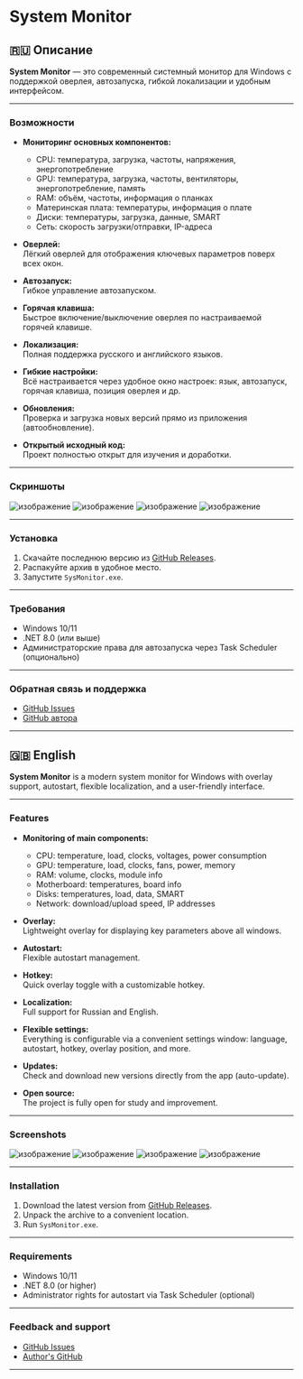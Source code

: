 #  System Monitor


## 🇷🇺 Описание

**System Monitor** — это современный системный монитор для Windows с поддержкой оверлея, автозапуска, гибкой локализации и удобным интерфейсом.

---

### Возможности

- **Мониторинг основных компонентов:**
  - CPU: температура, загрузка, частоты, напряжения, энергопотребление
  - GPU: температура, загрузка, частоты, вентиляторы, энергопотребление, память
  - RAM: объём, частоты, информация о планках
  - Материнская плата: температуры, информация о плате
  - Диски: температуры, загрузка, данные, SMART
  - Сеть: скорость загрузки/отправки, IP-адреса

- **Оверлей:**  
  Лёгкий оверлей для отображения ключевых параметров поверх всех окон.

- **Автозапуск:**  
  Гибкое управление автозапуском.

- **Горячая клавиша:**  
  Быстрое включение/выключение оверлея по настраиваемой горячей клавише.

- **Локализация:**  
  Полная поддержка русского и английского языков.

- **Гибкие настройки:**  
  Всё настраивается через удобное окно настроек: язык, автозапуск, горячая клавиша, позиция оверлея и др.

- **Обновления:**  
  Проверка и загрузка новых версий прямо из приложения (автообновление).

- **Открытый исходный код:**  
  Проект полностью открыт для изучения и доработки.

---

### Скриншоты

![изображение](https://github.com/user-attachments/assets/9a2fb41e-1688-457a-8c73-98f431ae956e)
![изображение](https://github.com/user-attachments/assets/73f444f9-179f-461d-bac0-71886fb105c6)
![изображение](https://github.com/user-attachments/assets/6ac5383b-1fb9-434b-a0aa-244fd0967531)
![изображение](https://github.com/user-attachments/assets/637e26bd-7529-4d0e-a5e0-3e531ef7294a)


---

### Установка

1. Скачайте последнюю версию из [GitHub Releases](https://github.com/HunterKrendel234/System-Monitor/releases).
2. Распакуйте архив в удобное место.
3. Запустите `SysMonitor.exe`.

---

### Требования

- Windows 10/11
- .NET 8.0 (или выше)
- Администраторские права для автозапуска через Task Scheduler (опционально)

---

### Обратная связь и поддержка

- [GitHub Issues](https://github.com/HunterKrendel234/System-Monitor/issues)
- [GitHub автора](https://github.com/HunterKrendel234)

---

## 🇬🇧 English


**System Monitor** is a modern system monitor for Windows with overlay support, autostart, flexible localization, and a user-friendly interface.

---

### Features

- **Monitoring of main components:**
  - CPU: temperature, load, clocks, voltages, power consumption
  - GPU: temperature, load, clocks, fans, power, memory
  - RAM: volume, clocks, module info
  - Motherboard: temperatures, board info
  - Disks: temperatures, load, data, SMART
  - Network: download/upload speed, IP addresses

- **Overlay:**  
  Lightweight overlay for displaying key parameters above all windows.

- **Autostart:**  
  Flexible autostart management.

- **Hotkey:**  
  Quick overlay toggle with a customizable hotkey.

- **Localization:**  
  Full support for Russian and English.

- **Flexible settings:**  
  Everything is configurable via a convenient settings window: language, autostart, hotkey, overlay position, and more.

- **Updates:**  
  Check and download new versions directly from the app (auto-update).

- **Open source:**  
  The project is fully open for study and improvement.

---

### Screenshots

![изображение](https://github.com/user-attachments/assets/9a2fb41e-1688-457a-8c73-98f431ae956e)
![изображение](https://github.com/user-attachments/assets/73f444f9-179f-461d-bac0-71886fb105c6)
![изображение](https://github.com/user-attachments/assets/6ac5383b-1fb9-434b-a0aa-244fd0967531)
![изображение](https://github.com/user-attachments/assets/637e26bd-7529-4d0e-a5e0-3e531ef7294a)

---

### Installation

1. Download the latest version from [GitHub Releases](https://github.com/HunterKrendel234/System-Monitor/releases).
2. Unpack the archive to a convenient location.
3. Run `SysMonitor.exe`.

---

### Requirements

- Windows 10/11
- .NET 8.0 (or higher)
- Administrator rights for autostart via Task Scheduler (optional)

---

### Feedback and support

- [GitHub Issues](https://github.com/HunterKrendel234/System-Monitor/issues)
- [Author's GitHub](https://github.com/HunterKrendel234)

--- 
